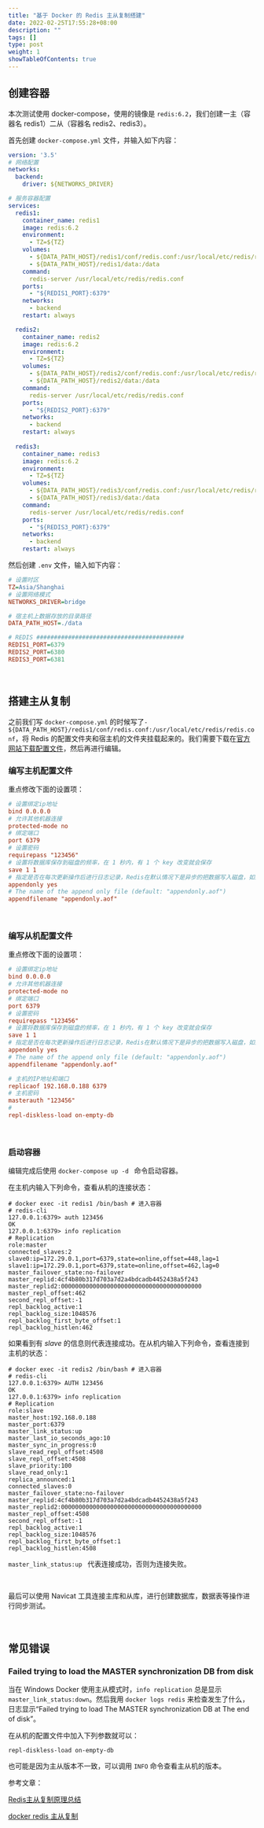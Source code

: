 ```yaml
---
title: "基于 Docker 的 Redis 主从复制搭建"
date: 2022-02-25T17:55:28+08:00
description: ""
tags: []
type: post
weight: 1
showTableOfContents: true
---
```


## 创建容器

本次测试使用 docker-compose，使用的镜像是 `redis:6.2`，我们创建一主（容器名 redis1）二从（容器名 redis2、redis3）。

首先创建 `docker-compose.yml` 文件，并输入如下内容：

```yaml
version: '3.5'
# 网络配置
networks:
  backend:
    driver: ${NETWORKS_DRIVER}

# 服务容器配置
services:
  redis1:
    container_name: redis1
    image: redis:6.2
    environment:
      - TZ=${TZ}
    volumes:
      - ${DATA_PATH_HOST}/redis1/conf/redis.conf:/usr/local/etc/redis/redis.conf
      - ${DATA_PATH_HOST}/redis1/data:/data
    command:
      redis-server /usr/local/etc/redis/redis.conf
    ports:
      - "${REDIS1_PORT}:6379"
    networks:
      - backend
    restart: always

  redis2:
    container_name: redis2
    image: redis:6.2
    environment:
      - TZ=${TZ}
    volumes:
      - ${DATA_PATH_HOST}/redis2/conf/redis.conf:/usr/local/etc/redis/redis.conf
      - ${DATA_PATH_HOST}/redis2/data:/data
    command:
      redis-server /usr/local/etc/redis/redis.conf
    ports:
      - "${REDIS2_PORT}:6379"
    networks:
      - backend
    restart: always
  
  redis3:
    container_name: redis3
    image: redis:6.2
    environment:
      - TZ=${TZ}
    volumes:
      - ${DATA_PATH_HOST}/redis3/conf/redis.conf:/usr/local/etc/redis/redis.conf
      - ${DATA_PATH_HOST}/redis3/data:/data
    command:
      redis-server /usr/local/etc/redis/redis.conf
    ports:
      - "${REDIS3_PORT}:6379"
    networks:
      - backend
    restart: always
```

然后创建 `.env` 文件，输入如下内容：

```ini
# 设置时区
TZ=Asia/Shanghai
# 设置网络模式
NETWORKS_DRIVER=bridge

# 宿主机上数据存放的目录路径
DATA_PATH_HOST=./data

# REDIS ##########################################
REDIS1_PORT=6379
REDIS2_PORT=6380
REDIS3_PORT=6381
```

<br>

## 搭建主从复制

之前我们写 `docker-compose.yml` 的时候写了`- ${DATA_PATH_HOST}/redis1/conf/redis.conf:/usr/local/etc/redis/redis.conf`，将 Redis 的配置文件夹和宿主机的文件夹挂载起来的。我们需要下载在[官方网站下载配置文件](http://download.redis.io/redis-stable/redis.conf)，然后再进行编辑。

### 编写主机配置文件

重点修改下面的设置项：

```ini
# 设置绑定ip地址
bind 0.0.0.0
# 允许其他机器连接
protected-mode no
# 绑定端口
port 6379
# 设置密码
requirepass "123456"
# 设置将数据库保存到磁盘的频率，在 1 秒内，有 1 个 key 改变就会保存
save 1 1
# 指定是否在每次更新操作后进行日志记录，Redis在默认情况下是异步的把数据写入磁盘，如果不开启，可能会在断电时导致一段时间内的数据丢失。
appendonly yes
# The name of the append only file (default: "appendonly.aof")
appendfilename "appendonly.aof"
```

<br>

### 编写从机配置文件

重点修改下面的设置项：

```ini
# 设置绑定ip地址
bind 0.0.0.0
# 允许其他机器连接
protected-mode no
# 绑定端口
port 6379
# 设置密码
requirepass "123456"
# 设置将数据库保存到磁盘的频率，在 1 秒内，有 1 个 key 改变就会保存
save 1 1
# 指定是否在每次更新操作后进行日志记录，Redis在默认情况下是异步的把数据写入磁盘，如果不开启，可能会在断电时导致一段时间内的数据丢失。
appendonly yes
# The name of the append only file (default: "appendonly.aof")
appendfilename "appendonly.aof"

# 主机的IP地址和端口
replicaof 192.168.0.188 6379
# 主机密码
masterauth "123456"
#
repl-diskless-load on-empty-db
```

<br>

### 启动容器

编辑完成后使用 `docker-compose up -d ` 命令启动容器。

在主机内输入下列命令，查看从机的连接状态：

```
# docker exec -it redis1 /bin/bash # 进入容器
# redis-cli
127.0.0.1:6379> auth 123456
OK
127.0.0.1:6379> info replication
# Replication
role:master
connected_slaves:2
slave0:ip=172.29.0.1,port=6379,state=online,offset=448,lag=1
slave1:ip=172.29.0.1,port=6379,state=online,offset=462,lag=0
master_failover_state:no-failover
master_replid:4cf4b80b317d703a7d2a4bdcadb4452438a5f243
master_replid2:0000000000000000000000000000000000000000
master_repl_offset:462
second_repl_offset:-1
repl_backlog_active:1
repl_backlog_size:1048576
repl_backlog_first_byte_offset:1
repl_backlog_histlen:462
```

如果看到有 *slave* 的信息则代表连接成功。在从机内输入下列命令，查看连接到主机的状态：

```
# docker exec -it redis2 /bin/bash # 进入容器
# redis-cli
127.0.0.1:6379> AUTH 123456
OK
127.0.0.1:6379> info replication
# Replication
role:slave
master_host:192.168.0.188
master_port:6379
master_link_status:up
master_last_io_seconds_ago:10
master_sync_in_progress:0
slave_read_repl_offset:4508
slave_repl_offset:4508
slave_priority:100
slave_read_only:1
replica_announced:1
connected_slaves:0
master_failover_state:no-failover
master_replid:4cf4b80b317d703a7d2a4bdcadb4452438a5f243
master_replid2:0000000000000000000000000000000000000000
master_repl_offset:4508
second_repl_offset:-1
repl_backlog_active:1
repl_backlog_size:1048576
repl_backlog_first_byte_offset:1
repl_backlog_histlen:4508
```

`master_link_status:up ` 代表连接成功，否则为连接失败。

<br>

最后可以使用 Navicat 工具连接主库和从库，进行创建数据库，数据表等操作进行同步测试。

<br>

## 常见错误

### Failed trying to load the MASTER synchronization DB from disk

当在 Windows Docker 使用主从模式时，`info replication` 总是显示 `master_link_status:down`。然后我用 `docker logs redis` 来检查发生了什么，日志显示“Failed trying to load The MASTER synchronization DB at The end of disk”。

在从机的配置文件中加入下列参数就可以：

```
repl-diskless-load on-empty-db
```

也可能是因为主从版本不一致，可以调用 `INFO` 命令查看主从机的版本。



参考文章：

[Redis主从复制原理总结](https://www.cnblogs.com/daofaziran/p/10978628.html)

[docker redis 主从复制](https://www.jianshu.com/p/1410da04282c)

